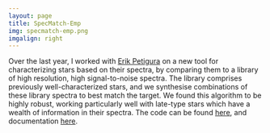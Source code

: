 ```yaml
---
layout: page
title: SpecMatch-Emp
img: specmatch-emp.png
imgalign: right
---
```


Over the last year, I worked with [Erik Petigura](https://petigura.github.io/) on a new tool for characterizing stars based on their spectra, by comparing them to a library of high resolution, high signal-to-noise spectra. The library comprises previously well-characterized stars, and we synthesise combinations of these library spectra to best match the target. We found this algorithm to be highly robust, working particularly well with late-type stars which have a wealth of information in their spectra. The code can be found [here](https://github.com/samuelyeewl/specmatch-emp/), and documentation [here](http://specmatch-emp.readthedocs.io).
